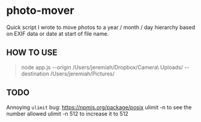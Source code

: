 photo-mover
===========

Quick script I wrote to move photos to a year / month / day hierarchy based on EXIF data or date at start of file name.


HOW TO USE
----------

> node app.js --origin /Users/jeremiah/Dropbox/Camera\ Uploads/ --destination /Users/jeremiah/Pictures/


TODO
----

Annoying `ulimit` bug:
	https://npmjs.org/package/posix
	ulimit -n to see the number allowed
	ulimit -n 512 to increase it to 512